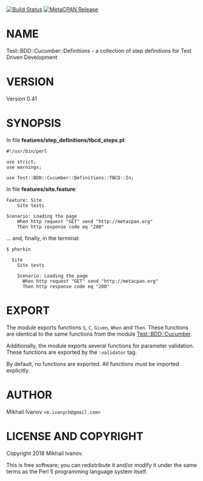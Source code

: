 [![Build Status](https://travis-ci.org/ivanych/Test-BDD-Cucumber-Definitions.svg?branch=master)](https://travis-ci.org/ivanych/Test-BDD-Cucumber-Definitions) [![MetaCPAN Release](https://badge.fury.io/pl/Test-BDD-Cucumber-Definitions.svg)](https://metacpan.org/release/Test-BDD-Cucumber-Definitions)
# NAME

Test::BDD::Cucumber::Definitions - a collection of step definitions for Test
Driven Development

# VERSION

Version 0.41

# SYNOPSIS

In file **features/step\_definitions/tbcd\_steps.pl**:

    #!/usr/bin/perl

    use strict;
    use warnings;

    use Test::BDD::Cucumber::Definitions::TBCD::In;

In file **features/site.feature**:

    Feature: Site
        Site tests

    Scenario: Loading the page
        When http request "GET" send "http://metacpan.org"
        Then http response code eq "200"

... and, finally, in the terminal:

    $ pherkin

      Site
        Site tests

        Scenario: Loading the page
          When http request "GET" send "http://metacpan.org"
          Then http response code eq "200"

# EXPORT

The module exports functions `S`, `C`, `Given`, `When` and `Then`.
These functions are identical to the same functions from the module
[Test::BDD::Cucumber](https://metacpan.org/pod/Test::BDD::Cucumber).

Additionally, the module exports several functions for parameter validation.
These functions are exported by the `:validator` tag.

By default, no functions are exported. All functions must be imported
explicitly.

# AUTHOR

Mikhail Ivanov `<m.ivanych@gmail.com>`

# LICENSE AND COPYRIGHT

Copyright 2018 Mikhail Ivanov.

This is free software; you can redistribute it and/or modify it
under the same terms as the Perl 5 programming language system itself.
